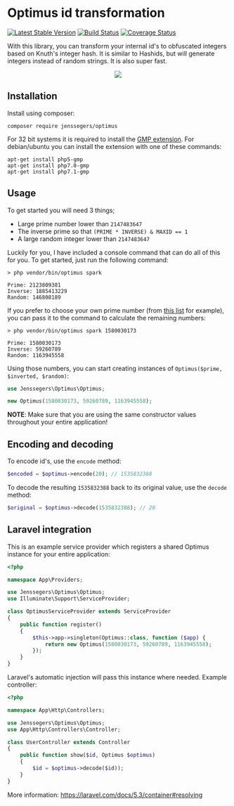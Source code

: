 Optimus id transformation
=========================

[![Latest Stable Version](http://img.shields.io/github/release/jenssegers/optimus.svg)](https://packagist.org/packages/jenssegers/optimus) [![Build Status](http://img.shields.io/travis/jenssegers/optimus.svg)](https://travis-ci.org/jenssegers/optimus) [![Coverage Status](http://img.shields.io/coveralls/jenssegers/optimus.svg)](https://coveralls.io/r/jenssegers/optimus?branch=master)


With this library, you can transform your internal id's to obfuscated integers based on Knuth's integer hash. It is similar to Hashids, but will generate integers instead of random strings. It is also super fast.

<p align="center">
<img src="http://jenssegers.be/uploads/images/optimus.png">
</p>

Installation
------------

Install using composer:

```
composer require jenssegers/optimus
```

For 32 bit systems it is required to install the [GMP extension](http://php.net/manual/en/book.gmp.php). For debian/ubuntu you can install the extension with one of these commands:

```
apt-get install php5-gmp
apt-get install php7.0-gmp
apt-get install php7.1-gmp
```

Usage
-----

To get started you will need 3 things;

 - Large prime number lower than `2147483647`
 - The inverse prime so that `(PRIME * INVERSE) & MAXID == 1`
 - A large random integer lower than `2147483647`

Luckily for you, I have included a console command that can do all of this for you. To get started, just run the following command:

```
> php vendor/bin/optimus spark

Prime: 2123809381
Inverse: 1885413229
Random: 146808189
```

If you prefer to choose your own prime number (from [this list](http://primes.utm.edu/lists/small/millions/) for example), you can pass it to the command to calculate the remaining numbers:

```
> php vendor/bin/optimus spark 1580030173

Prime: 1580030173
Inverse: 59260789
Random: 1163945558
```

Using those numbers, you can start creating instances of `Optimus($prime, $inverted, $random)`:

```php
use Jenssegers\Optimus\Optimus;

new Optimus(1580030173, 59260789, 1163945558);
```

**NOTE**: Make sure that you are using the same constructor values throughout your entire application!

## Encoding and decoding

To encode id's, use the `encode` method:

```php
$encoded = $optimus->encode(20); // 1535832388
```

To decode the resulting `1535832388` back to its original value, use the `decode` method:

```php
$original = $optimus->decode(1535832388); // 20
```

## Laravel integration

This is an example service provider which registers a shared Optimus instance for your entire application:

```php
<?php

namespace App\Providers;

use Jenssegers\Optimus\Optimus;
use Illuminate\Support\ServiceProvider;

class OptimusServiceProvider extends ServiceProvider
{
    public function register()
    {
        $this->app->singleton(Optimus::class, function ($app) {
            return new Optimus(1580030173, 59260789, 1163945558);
        });
    }
}
```

Laravel's automatic injection will pass this instance where needed. Example controller:

```php
<?php

namespace App\Http\Controllers;

use Jenssegers\Optimus\Optimus;
use App\Http\Controllers\Controller;

class UserController extends Controller
{
    public function show($id, Optimus $optimus)
    {
        $id = $optimus->decode($id));
    }
}
```

More information: https://laravel.com/docs/5.3/container#resolving
